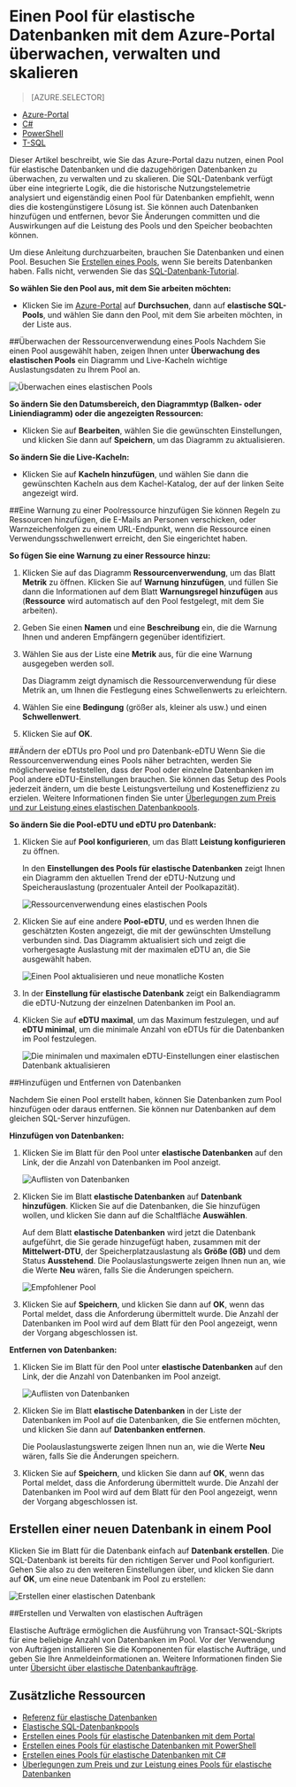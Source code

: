 <properties
	pageTitle="Einen Pool für elastische Datenbanken überwachen, verwalten und skalieren"
	description="Erfahren Sie, wie Sie mithilfe der im Azure-Portal und in der SQL-Datenbank integrierten Intelligenz einen skalierbaren Pool für elastische Datenbanken verwalten, überwachen und skalieren, um die Leistung der Datenbank und die Kostenverwaltung zu optimieren."
	keywords=""
	services="sql-database"
	documentationCenter=""
	authors="jeffgoll"
	manager="jeffreyg"
	editor="cgronlun"/>

<tags
	ms.service="sql-database"
	ms.devlang="NA"
	ms.date="04/01/2016"
	ms.author="jeffreyg"
	ms.workload="data-management"
	ms.topic="article"
	ms.tgt_pltfrm="NA"/>


# Einen Pool für elastische Datenbanken mit dem Azure-Portal überwachen, verwalten und skalieren

> [AZURE.SELECTOR]
- [Azure-Portal](sql-database-elastic-pool-manage-portal.md)
- [C#](sql-database-elastic-pool-manage-csharp.md)
- [PowerShell](sql-database-elastic-pool-manage-powershell.md)
- [T-SQL](sql-database-elastic-pool-manage-tsql.md)


Dieser Artikel beschreibt, wie Sie das Azure-Portal dazu nutzen, einen Pool für elastische Datenbanken und die dazugehörigen Datenbanken zu überwachen, zu verwalten und zu skalieren. Die SQL-Datenbank verfügt über eine integrierte Logik, die die historische Nutzungstelemetrie analysiert und eigenständig einen Pool für Datenbanken empfiehlt, wenn dies die kostengünstigere Lösung ist. Sie können auch Datenbanken hinzufügen und entfernen, bevor Sie Änderungen committen und die Auswirkungen auf die Leistung des Pools und den Speicher beobachten können.

Um diese Anleitung durchzuarbeiten, brauchen Sie Datenbanken und einen Pool. Besuchen Sie [Erstellen eines Pools](sql-database-elastic-pool-create-portal.md), wenn Sie bereits Datenbanken haben. Falls nicht, verwenden Sie das [SQL-Datenbank-Tutorial](sql-database-get-started).

**So wählen Sie den Pool aus, mit dem Sie arbeiten möchten:**

- Klicken Sie im [Azure-Portal](https://portal.azure.com) auf **Durchsuchen**, dann auf **elastische SQL-Pools**, und wählen Sie dann den Pool, mit dem Sie arbeiten möchten, in der Liste aus.

##Überwachen der Ressourcenverwendung eines Pools
Nachdem Sie einen Pool ausgewählt haben, zeigen Ihnen unter **Überwachung des elastischen Pools** ein Diagramm und Live-Kacheln wichtige Auslastungsdaten zu Ihrem Pool an.

![Überwachen eines elastischen Pools](./media/sql-database-elastic-pool-manage-portal/monitor-elastic-pool.png)

**So ändern Sie den Datumsbereich, den Diagrammtyp (Balken- oder Liniendiagramm) oder die angezeigten Ressourcen:**

- Klicken Sie auf **Bearbeiten**, wählen Sie die gewünschten Einstellungen, und klicken Sie dann auf **Speichern**, um das Diagramm zu aktualisieren.

**So ändern Sie die Live-Kacheln:**

- Klicken Sie auf **Kacheln hinzufügen**, und wählen Sie dann die gewünschten Kacheln aus dem Kachel-Katalog, der auf der linken Seite angezeigt wird.

##Eine Warnung zu einer Poolressource hinzufügen
Sie können Regeln zu Ressourcen hinzufügen, die E-Mails an Personen verschicken, oder Warnzeichenfolgen zu einem URL-Endpunkt, wenn die Ressource einen Verwendungsschwellenwert erreicht, den Sie eingerichtet haben.

**So fügen Sie eine Warnung zu einer Ressource hinzu:**

1. Klicken Sie auf das Diagramm **Ressourcenverwendung**, um das Blatt **Metrik** zu öffnen. Klicken Sie auf **Warnung hinzufügen**, und füllen Sie dann die Informationen auf dem Blatt **Warnungsregel hinzufügen** aus (**Ressource** wird automatisch auf den Pool festgelegt, mit dem Sie arbeiten).
2. Geben Sie einen **Namen** und eine **Beschreibung** ein, die die Warnung Ihnen und anderen Empfängern gegenüber identifiziert.
3. Wählen Sie aus der Liste eine **Metrik** aus, für die eine Warnung ausgegeben werden soll.

    Das Diagramm zeigt dynamisch die Ressourcenverwendung für diese Metrik an, um Ihnen die Festlegung eines Schwellenwerts zu erleichtern.

4. Wählen Sie eine **Bedingung** (größer als, kleiner als usw.) und einen **Schwellenwert**.
5. Klicken Sie auf **OK**.

##Ändern der eDTUs pro Pool und pro Datenbank-eDTU
Wenn Sie die Ressourcenverwendung eines Pools näher betrachten, werden Sie möglicherweise feststellen, dass der Pool oder einzelne Datenbanken im Pool andere eDTU-Einstellungen brauchen. Sie können das Setup des Pools jederzeit ändern, um die beste Leistungsverteilung und Kosteneffizienz zu erzielen. Weitere Informationen finden Sie unter [Überlegungen zum Preis und zur Leistung eines elastischen Datenbankpools](sql-database-elastic-pool-guidance.md).

**So ändern Sie die Pool-eDTU und eDTU pro Datenbank:**

1. Klicken Sie auf **Pool konfigurieren**, um das Blatt **Leistung konfigurieren** zu öffnen.

    In den **Einstellungen des Pools für elastische Datenbanken** zeigt Ihnen ein Diagramm den aktuellen Trend der eDTU-Nutzung und Speicherauslastung (prozentualer Anteil der Poolkapazität).

    ![Ressourcenverwendung eines elastischen Pools](./media/sql-database-elastic-pool-manage-portal/resize-pool.png)

2. Klicken Sie auf eine andere **Pool-eDTU**, und es werden Ihnen die geschätzten Kosten angezeigt, die mit der gewünschten Umstellung verbunden sind. Das Diagramm aktualisiert sich und zeigt die vorhergesagte Auslastung mit der maximalen eDTU an, die Sie ausgewählt haben.

    ![Einen Pool aktualisieren und neue monatliche Kosten](./media/sql-database-elastic-pool-manage-portal/pool-change-edtu.png)

3. In der **Einstellung für elastische Datenbank** zeigt ein Balkendiagramm die eDTU-Nutzung der einzelnen Datenbanken im Pool an.

4. Klicken Sie auf **eDTU maximal**, um das Maximum festzulegen, und auf **eDTU minimal**, um die minimale Anzahl von eDTUs für die Datenbanken im Pool festzulegen.

    ![Die minimalen und maximalen eDTU-Einstellungen einer elastischen Datenbank aktualisieren](./media/sql-database-elastic-pool-manage-portal/change-db-edtuminmax.png)

##Hinzufügen und Entfernen von Datenbanken

Nachdem Sie einen Pool erstellt haben, können Sie Datenbanken zum Pool hinzufügen oder daraus entfernen. Sie können nur Datenbanken auf dem gleichen SQL-Server hinzufügen.

**Hinzufügen von Datenbanken:**

1. Klicken Sie im Blatt für den Pool unter **elastische Datenbanken** auf den Link, der die Anzahl von Datenbanken im Pool anzeigt.

    ![Auflisten von Datenbanken](./media/sql-database-elastic-pool-manage-portal/db-listing.png)

2. Klicken Sie im Blatt **elastische Datenbanken** auf **Datenbank hinzufügen**. Klicken Sie auf die Datenbanken, die Sie hinzufügen wollen, und klicken Sie dann auf die Schaltfläche **Auswählen**.

    Auf dem Blatt **elastische Datenbanken** wird jetzt die Datenbank aufgeführt, die Sie gerade hinzugefügt haben, zusammen mit der **Mittelwert-DTU**, der Speicherplatzauslastung als **Größe (GB)** und dem Status **Ausstehend**. Die Poolauslastungswerte zeigen Ihnen nun an, wie die Werte **Neu** wären, falls Sie die Änderungen speichern.

    ![Empfohlener Pool](./media/sql-database-elastic-pool-manage-portal/add-remove-databases.png)

3. Klicken Sie auf **Speichern**, und klicken Sie dann auf **OK**, wenn das Portal meldet, dass die Anforderung übermittelt wurde. Die Anzahl der Datenbanken im Pool wird auf dem Blatt für den Pool angezeigt, wenn der Vorgang abgeschlossen ist.

**Entfernen von Datenbanken:**

1. Klicken Sie im Blatt für den Pool unter **elastische Datenbanken** auf den Link, der die Anzahl von Datenbanken im Pool anzeigt.

    ![Auflisten von Datenbanken](./media/sql-database-elastic-pool-manage-portal/db-listing.png)

2. Klicken Sie im Blatt **elastische Datenbanken** in der Liste der Datenbanken im Pool auf die Datenbanken, die Sie entfernen möchten, und klicken Sie dann auf **Datenbanken entfernen**.

    Die Poolauslastungswerte zeigen Ihnen nun an, wie die Werte **Neu** wären, falls Sie die Änderungen speichern.

3. Klicken Sie auf **Speichern**, und klicken Sie dann auf **OK**, wenn das Portal meldet, dass die Anforderung übermittelt wurde. Die Anzahl der Datenbanken im Pool wird auf dem Blatt für den Pool angezeigt, wenn der Vorgang abgeschlossen ist.

## Erstellen einer neuen Datenbank in einem Pool

Klicken Sie im Blatt für die Datenbank einfach auf **Datenbank erstellen**. Die SQL-Datenbank ist bereits für den richtigen Server und Pool konfiguriert. Gehen Sie also zu den weiteren Einstellungen über, und klicken Sie dann auf **OK**, um eine neue Datenbank im Pool zu erstellen:

   ![Erstellen einer elastischen Datenbank](./media/sql-database-elastic-pool-portal/create-database.png)

##Erstellen und Verwalten von elastischen Aufträgen

Elastische Aufträge ermöglichen die Ausführung von Transact-SQL-Skripts für eine beliebige Anzahl von Datenbanken im Pool. Vor der Verwendung von Aufträgen installieren Sie die Komponenten für elastische Aufträge, und geben Sie Ihre Anmeldeinformationen an. Weitere Informationen finden Sie unter [Übersicht über elastische Datenbankaufträge](sql-database-elastic-jobs-overview.md).

## Zusätzliche Ressourcen

- [Referenz für elastische Datenbanken](sql-database-elastic-pool-reference.md)
- [Elastische SQL-Datenbankpools](sql-database-elastic-pool.md)
- [Erstellen eines Pools für elastische Datenbanken mit dem Portal](sql-database-elastic-pool-create-csharp.md)
- [Erstellen eines Pools für elastische Datenbanken mit PowerShell](sql-database-elastic-pool-create-powershell.md)
- [Erstellen eines Pools für elastische Datenbanken mit C#](sql-database-elastic-pool-create-csharp.md)
- [Überlegungen zum Preis und zur Leistung eines Pools für elastische Datenbanken](sql-database-elastic-pool-guidance.md)

<!---HONumber=AcomDC_0406_2016-->